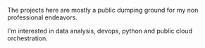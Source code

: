 The projects here are mostly a public dumping ground for my non professional endeavors.  

I'm interested in data analysis, devops, python and public cloud orchestration.  

<!---
lifeismeals/lifeismeals is a ✨ special ✨ repository because its `README.md` (this file) appears on your GitHub profile.
You can click the Preview link to take a look at your changes.
--->
